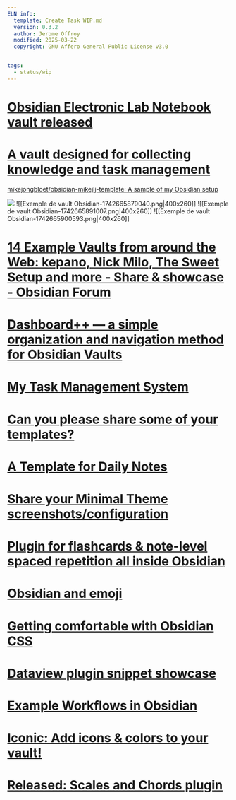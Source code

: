 ```yaml
---
ELN info:
  template: Create Task WIP.md
  version: 0.3.2
  author: Jerome Offroy
  modified: 2025-03-22
  copyright: GNU Affero General Public License v3.0


tags:
  - status/wip
---
```


# [Obsidian Electronic Lab Notebook vault released](https://forum.obsidian.md/t/obsidian-electronic-lab-notebook-vault-released/86577)


# [A vault designed for collecting knowledge and task management](https://forum.obsidian.md/t/a-vault-designed-for-collecting-knowledge-and-task-management/57241)

[mikejongbloet/obsidian-mikejlj-template: A sample of my Obsidian setup](https://github.com/mikejongbloet/obsidian-mikejlj-template)


![](https://forum.obsidian.md/uploads/default/optimized/3X/b/6/b6c2d27374c1cf488a6641b710ae764e3fba90f8_2_690x448.jpeg)
![[Exemple de vault Obsidian-1742665879040.png|400x260]] ![[Exemple de vault Obsidian-1742665891007.png|400x260]]
![[Exemple de vault Obsidian-1742665900593.png|400x260]]


# [14 Example Vaults from around the Web: kepano, Nick Milo, The Sweet Setup and more - Share & showcase - Obsidian Forum](https://forum.obsidian.md/t/14-example-vaults-from-around-the-web-kepano-nick-milo-the-sweet-setup-and-more/81788)

# [Dashboard++ — a simple organization and navigation method for Obsidian Vaults](https://forum.obsidian.md/t/dashboard-a-simple-organization-and-navigation-method-for-obsidian-vaults/33197)

# [My Task Management System](https://forum.obsidian.md/t/my-task-management-system/36198)

# [Can you please share some of your templates?](https://forum.obsidian.md/t/can-you-please-share-some-of-your-templates/31151)

# [A Template for Daily Notes](https://forum.obsidian.md/t/a-template-for-daily-notes/15619)

# [Share your Minimal Theme screenshots/configuration](https://forum.obsidian.md/t/share-your-minimal-theme-screenshots-configuration/8983)

# [Plugin for flashcards & note-level spaced repetition all inside Obsidian](https://forum.obsidian.md/t/plugin-for-flashcards-note-level-spaced-repetition-all-inside-obsidian/16498)

# [Obsidian and emoji](https://forum.obsidian.md/t/obsidian-and-emoji/6711)

# [Getting comfortable with Obsidian CSS](https://forum.obsidian.md/t/getting-comfortable-with-obsidian-css/133)

# [Dataview plugin snippet showcase](https://forum.obsidian.md/t/dataview-plugin-snippet-showcase/13673)

# [Example Workflows in Obsidian](https://forum.obsidian.md/t/example-workflows-in-obsidian/1093)

# [Iconic: Add icons & colors to your vault!](https://forum.obsidian.md/t/iconic-add-icons-colors-to-your-vault/84122)

# [Released: Scales and Chords plugin](https://forum.obsidian.md/t/released-scales-and-chords-plugin/24432)


